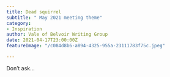 ```yaml
---
title: Dead squirrel
subtitle: " May 2021 meeting theme"
category:
- Inspiration
author: Vale of Belvoir Writing Group
date: 2021-04-17T23:00:00Z
featureImage: "/c084d8b6-a894-4325-955a-23111783f75c.jpeg"

---
```

Don’t ask...
